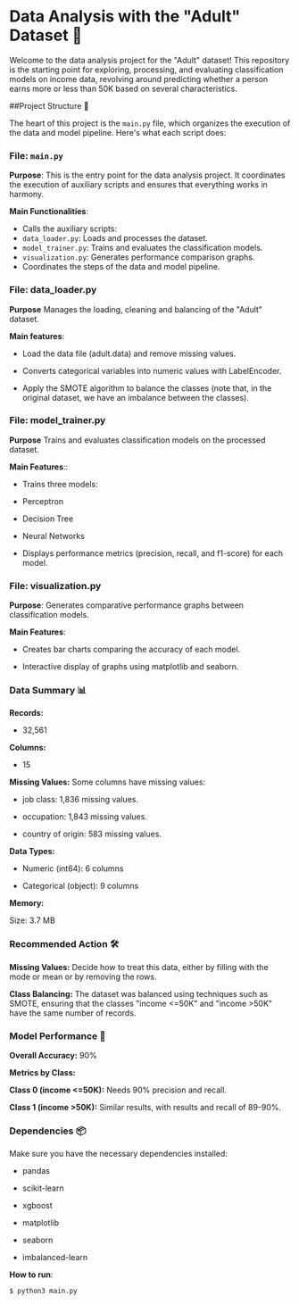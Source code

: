 # Data Analysis with the "Adult" Dataset 🚀

Welcome to the data analysis project for the "Adult" dataset! This repository is the starting point for exploring, processing, and evaluating classification models on income data, revolving around predicting whether a person earns more or less than 50K based on several characteristics.

##Project Structure 🎯

The heart of this project is the `main.py` file, which organizes the execution of the data and model pipeline. Here's what each script does:

### File: `main.py`
**Purpose**: This is the entry point for the data analysis project. It coordinates the execution of auxiliary scripts and ensures that everything works in harmony.

**Main Functionalities**:
- Calls the auxiliary scripts:
- `data_loader.py`: Loads and processes the dataset.
- `model_trainer.py`: Trains and evaluates the classification models.
- `visualization.py`: Generates performance comparison graphs.
- Coordinates the steps of the data and model pipeline.

### File: data_loader.py
**Purpose** Manages the loading, cleaning and balancing of the "Adult" dataset.

**Main features**:

- Load the data file (adult.data) and remove missing values.

- Converts categorical variables into numeric values ​​with LabelEncoder.

- Apply the SMOTE algorithm to balance the classes (note that, in the original dataset, we have an imbalance between the classes).

### File: model_trainer.py
**Purpose** Trains and evaluates classification models on the processed dataset.

**Main Features**::

- Trains three models:

- Perceptron

- Decision Tree

- Neural Networks

- Displays performance metrics (precision, recall, and f1-score) for each model.

### File: visualization.py
**Purpose**: Generates comparative performance graphs between classification models.

**Main Features**:

- Creates bar charts comparing the accuracy of each model.

- Interactive display of graphs using matplotlib and seaborn.

### Data Summary 📊
**Records:**
- 32,561

**Columns:**
- 15

**Missing Values:** Some columns have missing values:

- job class: 1,836 missing values.

- occupation: 1,843 missing values.

- country of origin: 583 missing values.

**Data Types:**

- Numeric (int64): 6 columns

- Categorical (object): 9 columns

**Memory:**

Size: 3.7 MB

### Recommended Action 🛠️
**Missing Values:** Decide how to treat this data, either by filling with the mode or mean or by removing the rows.

**Class Balancing:** The dataset was balanced using techniques such as SMOTE, ensuring that the classes "income <=50K" and "income >50K" have the same number of records.

### Model Performance 💪
**Overall Accuracy:** 90%

**Metrics by Class:**

**Class 0 (income <=50K):** Needs 90% precision and recall.

**Class 1 (income >50K):** Similar results, with results and recall of 89-90%.

### Dependencies 📦
Make sure you have the necessary dependencies installed:

- pandas

- scikit-learn

- xgboost

- matplotlib

- seaborn

- imbalanced-learn

**How ​​to run**:
```bash
$ python3 main.py
